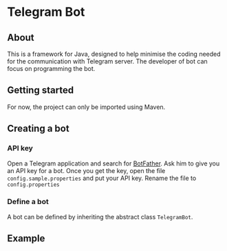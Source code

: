# Telegram Bot

## About
This is a framework for Java, designed to help minimise the coding needed for the communication with Telegram server.
The developer of bot can focus on programming the bot.

## Getting started

For now, the project can only be imported using Maven.

## Creating a bot

### API key
Open a Telegram application and search for [BotFather](https://telegram.me/botfather). Ask him to give you an API key for a bot.
Once you get the key, open the file `config.sample.properties` and put your API key. Rename the file to `config.properties`

### Define a bot
A bot can be defined by inheriting the abstract class `TelegramBot`.

## Example
